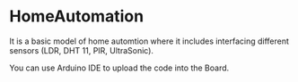 # HomeAutomation

It is a basic model of home automtion where it includes interfacing different sensors (LDR, DHT 11, PIR, UltraSonic).

You can use Arduino IDE to upload the code into the Board.

